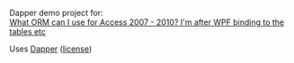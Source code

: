 Dapper demo project for:  
[What ORM can I use for Access 2007 - 2010? I'm after WPF binding to the tables etc](http://stackoverflow.com/a/14140727/6884)

Uses [Dapper](http://code.google.com/p/dapper-dot-net/) ([license](http://www.apache.org/licenses/LICENSE-2.0))